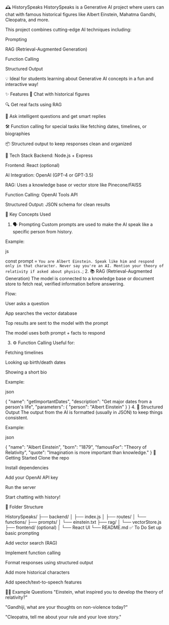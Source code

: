 🕰️ HistorySpeaks
HistorySpeaks is a Generative AI project where users can chat with famous historical figures like Albert Einstein, Mahatma Gandhi, Cleopatra, and more.

This project combines cutting-edge AI techniques including:

Prompting

RAG (Retrieval-Augmented Generation)

Function Calling

Structured Output

💡 Ideal for students learning about Generative AI concepts in a fun and interactive way!

✨ Features
💬 Chat with historical figures

🔍 Get real facts using RAG

🧠 Ask intelligent questions and get smart replies

🛠️ Function calling for special tasks like fetching dates, timelines, or biographies

📦 Structured output to keep responses clean and organized

🔧 Tech Stack
Backend: Node.js + Express

Frontend: React (optional)

AI Integration: OpenAI (GPT-4 or GPT-3.5)

RAG: Uses a knowledge base or vector store like Pinecone/FAISS

Function Calling: OpenAI Tools API

Structured Output: JSON schema for clean results

🧠 Key Concepts Used
1. 🗣️ Prompting
Custom prompts are used to make the AI speak like a specific person from history.

Example:

js

const prompt = `
You are Albert Einstein. Speak like him and respond only in that character.
Never say you're an AI. Mention your theory of relativity if asked about physics.
`;
2. 📚 RAG (Retrieval-Augmented Generation)
The model is connected to a knowledge base or document store to fetch real, verified information before answering.

Flow:

User asks a question

App searches the vector database

Top results are sent to the model with the prompt

The model uses both prompt + facts to respond

3. ⚙️ Function Calling
Useful for:

Fetching timelines

Looking up birth/death dates

Showing a short bio

Example:

json

{
  "name": "getImportantDates",
  "description": "Get major dates from a person's life",
  "parameters": {
    "person": "Albert Einstein"
  }
}
4. 🧾 Structured Output
The output from the AI is formatted (usually in JSON) to keep things consistent.

Example:

json

{
  "name": "Albert Einstein",
  "born": "1879",
  "famousFor": "Theory of Relativity",
  "quote": "Imagination is more important than knowledge."
}
🚀 Getting Started
Clone the repo

Install dependencies

Add your OpenAI API key

Run the server

Start chatting with history!

📁 Folder Structure

HistorySpeaks/
├── backend/
│   ├── index.js
│   ├── routes/
│   └── functions/
├── prompts/
│   └── einstein.txt
├── rag/
│   └── vectorStore.js
├── frontend/ (optional)
│   └── React UI
└── README.md
✅ To Do
 Set up basic prompting

 Add vector search (RAG)

 Implement function calling

 Format responses using structured output

 Add more historical characters

 Add speech/text-to-speech features

🙋‍♀️ Example Questions
"Einstein, what inspired you to develop the theory of relativity?"

"Gandhiji, what are your thoughts on non-violence today?"

"Cleopatra, tell me about your rule and your love story."
